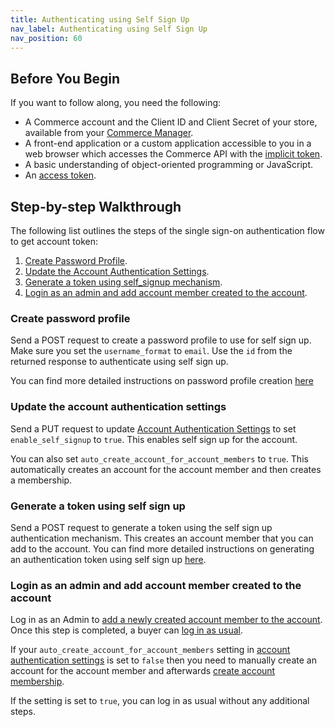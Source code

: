 ```yaml
---
title: Authenticating using Self Sign Up
nav_label: Authenticating using Self Sign Up
nav_position: 60
---
```


## Before You Begin

If you want to follow along, you need the following:

- A Commerce account and the Client ID and Client Secret of your store, available from your [Commerce Manager](/ui).
- A front-end application or a custom application accessible to you in a web browser which accesses the Commerce API with the [implicit token](/docs/authentication/Tokens/implicit-token).
- A basic understanding of object-oriented programming or JavaScript.
- An [access token](/guides/Getting-Started/your-first-api-request).

## Step-by-step Walkthrough

The following list outlines the steps of the single sign-on authentication flow to get account token:
1. [Create Password Profile](#create-password-profile). 
2. [Update the Account Authentication Settings](#update-the-account-authentication-settings).
3. [Generate a token using self_signup mechanism](#generate-a-token-using-self-signup-mechanism).
4. [Login as an admin and add account member created to the account](#login-as-an-admin-and-add-account-member-created-to-the-account).

### Create password profile

Send a POST request to create a password profile to use for self sign up. Make sure you set the `username_format` to `email`.
Use the `id` from the returned response to authenticate using self sign up.

You can find more detailed instructions on password profile creation [here](/docs/authentication/single-sign-on/password-profiles-api/create-a-password-profile)

### Update the account authentication settings

Send a PUT request to update [Account Authentication Settings](/docs/authentication/single-sign-on/account-authentication-settings) to set `enable_self_signup` to `true`. This enables self sign up for the account.

You can also set `auto_create_account_for_account_members` to `true`. This automatically creates an account for the account member and then creates a membership. 

### Generate a token using self sign up

Send a POST request to generate a token using the self sign up authentication mechanism. This creates an account member that you can add to the account.
You can find more detailed instructions on generating an authentication token using self sign up [here](/docs/commerce-cloud/accounts/account-management-authentication/account-management-authentication-api/self-sign-up).

### Login as an admin and add account member created to the account

Log in as an Admin to [add a newly created account member to the account](/docs/commerce-cloud/accounts/using-account-membership-api/create-an-account-membership). Once this step is completed, a buyer can [log in as usual](/docs/authentication/Tokens/account-management-authentication-token). 

If your `auto_create_account_for_account_members` setting in [account authentication settings](/docs/authentication/single-sign-on/account-authentication-settings) is set to `false` then you need to manually create an account for the account member and afterwards [create account membership](/docs/api/accounts/post-v-2-accounts-account-id-account-memberships). 

If the setting is set to `true`, you can log in as usual without any additional steps.
